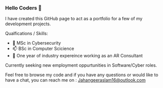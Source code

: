 ### Hello Coders 👋

<!--
**jahangeeraslam1/jahangeeraslam1** is a ✨ _special_ ✨ repository because its `README.md` (this file) appears on your GitHub profile.

Here are some ideas to get you started:

- 🔭 I’m currently working on ...
- 🌱 I’m currently learning ...
- 👯 I’m looking to collaborate on ...
- 🤔 I’m looking for help with ...
- 💬 Ask me about ...
- 📫 How to reach me: ...
- 😄 Pronouns: ...
- ⚡ Fun fact: ...
-->

I have created this GitHub page to act as a portfolio for a few of my development projects. 

Qualfications / Skills:
- 🔭 MSc in Cybersecurity
- 📫 BSc in Computer Scicience
- 🤔 One year of industry expereince working as an AR Consultant 

Currently seeking new employment oppurtunities in Software/Cyber roles. 

Feel free to browse my code and if you have any questions or would like to have a chat, you can reach me on : Jahangeeraslam16@outlook.com

